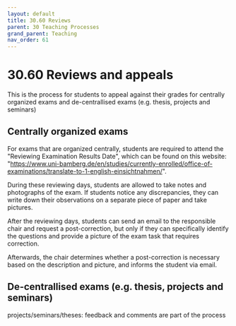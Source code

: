 ```yaml
---
layout: default
title: 30.60 Reviews
parent: 30 Teaching Processes
grand_parent: Teaching
nav_order: 61
---
```


# 30.60 Reviews and appeals

This is the process for students to appeal against their grades for centrally organized exams and de-centrallised exams (e.g. thesis, projects and seminars)


<!-- How students can review graded work and appeal against their grades. -->

## Centrally organized exams

For exams that are organized centrally, students are required to attend the "Reviewing Examination Results Date", which can be found on this website: "https://www.uni-bamberg.de/en/studies/currently-enrolled/office-of-examinations/translate-to-1-english-einsichtnahmen/". 

During these reviewing days, students are allowed to take notes and photographs of the exam. If students notice any discrepancies, they can write down their observations on a separate piece of paper and take pictures. 

After the reviewing days, students can send an email to the responsible chair and request a post-correction, but only if they can specifically identify the questions and provide a picture of the exam task that requires correction.

Afterwards, the chair determines whether a post-correction is necessary based on the description and picture, and informs the student via email.

## De-centrallised  exams (e.g. thesis, projects and seminars)
projects/seminars/theses: feedback and comments are part of the process
